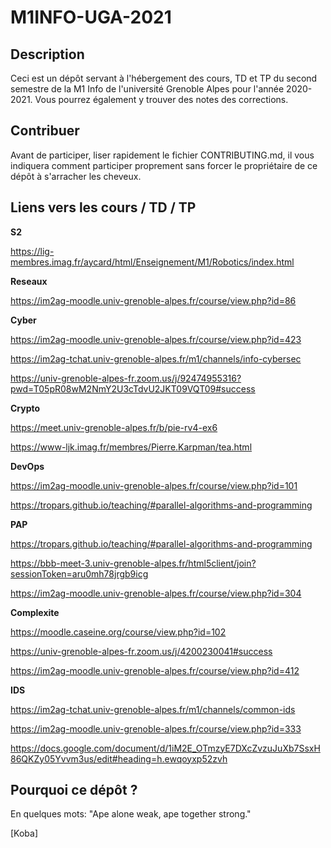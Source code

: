 # M1INFO-UGA-2021

## Description

Ceci est un dépôt servant à l'hébergement des cours, TD et TP du second semestre de la M1 Info de l'université Grenoble Alpes pour l'année 2020-2021.
Vous pourrez également y trouver des notes des corrections.

## Contribuer

Avant de participer, liser rapidement le fichier CONTRIBUTING.md, il vous indiquera comment participer proprement sans forcer le propriétaire de ce dépôt à s'arracher les cheveux.

## Liens vers les cours / TD / TP

**S2**

https://lig-membres.imag.fr/aycard/html/Enseignement/M1/Robotics/index.html

**Reseaux**

https://im2ag-moodle.univ-grenoble-alpes.fr/course/view.php?id=86

**Cyber**

https://im2ag-moodle.univ-grenoble-alpes.fr/course/view.php?id=423

https://im2ag-tchat.univ-grenoble-alpes.fr/m1/channels/info-cybersec

https://univ-grenoble-alpes-fr.zoom.us/j/92474955316?pwd=T05pR08wM2NmY2U3cTdvU2JKT09VQT09#success

**Crypto**

https://meet.univ-grenoble-alpes.fr/b/pie-rv4-ex6

https://www-ljk.imag.fr/membres/Pierre.Karpman/tea.html

**DevOps**

https://im2ag-moodle.univ-grenoble-alpes.fr/course/view.php?id=101

https://tropars.github.io/teaching/#parallel-algorithms-and-programming

**PAP**

https://tropars.github.io/teaching/#parallel-algorithms-and-programming

https://bbb-meet-3.univ-grenoble-alpes.fr/html5client/join?sessionToken=aru0mh78jrgb9icg

https://im2ag-moodle.univ-grenoble-alpes.fr/course/view.php?id=304

**Complexite**

https://moodle.caseine.org/course/view.php?id=102

https://univ-grenoble-alpes-fr.zoom.us/j/4200230041#success

https://im2ag-moodle.univ-grenoble-alpes.fr/course/view.php?id=412

**IDS**

https://im2ag-tchat.univ-grenoble-alpes.fr/m1/channels/common-ids

https://im2ag-moodle.univ-grenoble-alpes.fr/course/view.php?id=333

https://docs.google.com/document/d/1iM2E_OTmzyE7DXcZvzuJuXb7SsxH86QKZy05Yvvm3us/edit#heading=h.ewqoyxp52zvh

## Pourquoi ce dépôt ?

En quelques mots: 
"Ape alone weak, ape together strong."


[Koba]